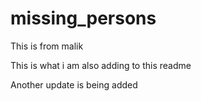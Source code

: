 # missing_persons

This is from malik

This is what i am also adding to this readme

Another update is being added
